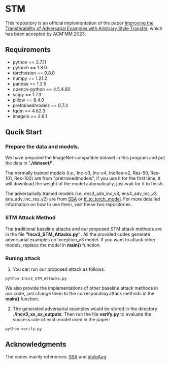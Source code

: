 # STM
This repository is an official implementation of the paper [Improving the Transferability of Adversarial Examples with Arbitrary Style Transfer](https://arxiv.org/abs/2308.10601), which has been accepted by ACM'MM 2023.

## Requirements
* python == 3.7.11
* pytorch == 1.8.0
* torchvision == 0.8.0
* numpy == 1.21.2
* pandas == 1.3.5
* opencv-python == 4.5.4.60
* scipy == 1.7.3
* pillow == 8.4.0
* pretrainedmodels == 0.7.4
* tqdm == 4.62.3
* imageio == 2.6.1


## Qucik Start
### Prepare the data and models.
We have prepared the ImageNet-compatible dataset in this program and put the data in **'./dataset/'**.

The normally trained models (i.e., Inc-v3, Inc-v4, IncRes-v2, Res-50, Res-101, Res-100) are from "pretrainedmodels", if you use it for the first time, it will download the weight of the model automatically, just wait for it to finish. 

The adversarially trained models (i.e, ens3_adv_inc_v3, ens4_adv_inc_v3, ens_adv_inc_res_v2) are from [SSA](https://github.com/yuyang-long/SSA) or [tf_to_torch_model](https://github.com/ylhz/tf_to_pytorch_model). For more detailed information on how to use them, visit these two repositories.

### STM Attack Method
The traditional baseline attacks and our proposed STM attack methods are in the file __"Incv3_STM_Attacks.py"__.
All the provided codes generate adversarial examples on Inception_v3 model. If you want to attack other models, replace the model in **main()** function.

### Runing attack
1. You can run our proposed attack as follows. 
```
python Incv3_STM_Attacks.py
```
We also provide the implementations of other baseline attack methods in our code, just change them to the corresponding attack methods in the **main()** function.

2. The generated adversarial examples would be stored in the directory **./incv3_xx_xx_outputs**. Then run the file **verify.py** to evaluate the success rate of each model used in the paper:
```
python verify.py
```
## Acknowledgments
The codes mainly references: [SSA](https://github.com/yuyang-long/SSA) and [styleAug](https://github.com/philipjackson/style-augmentation)
